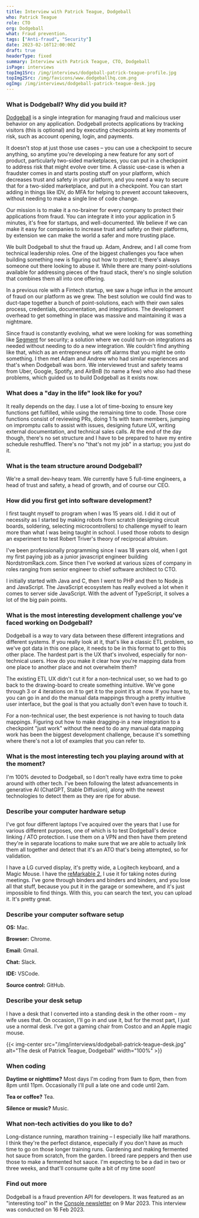 ```yaml
---
title: Interview with Patrick Teague, Dodgeball
who: Patrick Teague
role: CTO
org: Dodgeball
what: Fraud prevention.
tags: ["Anti-fraud", "Security"]
date: 2023-02-16T12:00:00Z
draft: true
headerType: fixed
summary: Interview with Patrick Teague, CTO, Dodgeball
isPage: interviews
topImg1Src: /img/interviews/dodgeball-patrick-teague-profile.jpg
topImg2Src: /img/favicons/www.dodgeballhq.com.png
ogImg: /img/interviews/dodgeball-patrick-teague-desk.jpg
---
```


### What is Dodgeball? Why did you build it?

[Dodgeball](https://www.dodgeballhq.com/) is a single integration for managing
fraud and malicious user behavior on any application. Dodgeball protects
applications by tracking visitors (this is optional) and by executing
checkpoints at key moments of risk, such as account opening, login, and
payments.

It doesn't stop at just those use cases – you can use a checkpoint to secure
anything, so anytime you're developing a new feature for any sort of product,
particularly two-sided marketplaces, you can put in a checkpoint to address risk
that might evolve over time. A classic use-case is when a fraudster comes in and
starts posting stuff on your platform, which decreases trust and safety in your
platform, and you need a way to secure that for a two-sided marketplace, and put
in a checkpoint. You can start adding in things like IDV, do MFA for helping to
prevent account takeovers, without needing to make a single line of code change.

Our mission is to make it a no-brainer for every company to protect their
applications from fraud. You can integrate it into your application in 5
minutes, it's free for startups, and well-documented. We believe if we can make
it easy for companies to increase trust and safety on their platforms, by
extension we can make the world a safer and more trusting place.

We built Dodgeball to shut the fraud up. Adam, Andrew, and I all come from
technical leadership roles. One of the biggest challenges you face when building
something new is figuring out how to protect it; there's always someone out
there looking to abuse it. While there are many point-solutions available for
addressing pieces of the fraud stack, there's no single solution that combines
them all into one offering.

In a previous role with a Fintech startup, we saw a huge influx in the amount of
fraud on our platform as we grew. The best solution we could find was to
duct-tape together a bunch of point-solutions, each with their own sales
process, credentials, documentation, and integrations. The development overhead
to get something in place was massive and maintaining it was a nightmare.

Since fraud is constantly evolving, what we were looking for was something like
[Segment](https://segment.com/product/developer-toolkit/) for security; a
solution where we could turn-on integrations as needed without needing to do a
new integration. We couldn't find anything like that, which as an entrepreneur
sets off alarms that you might be onto something. I then met Adam and Andrew who
had similar experiences and that's when Dodgeball was born. We interviewed trust
and safety teams from Uber, Google, Spotify, and AirBnB (to name a few) who also
had these problems, which guided us to build Dodgeball as it exists now.

### What does a "day in the life" look like for you?

It really depends on the day. I use a lot of time-boxing to ensure key functions
get fulfilled, while using the remaining time to code. Those core functions
consist of reviewing PRs, doing 1:1s with team members, jumping on impromptu
calls to assist with issues, designing future UX, writing external
documentation, and technical sales calls. At the end of the day though, there's
no set structure and I have to be prepared to have my entire schedule
reshuffled. There's no "that's not my job" in a startup; you just do it.

### What is the team structure around Dodgeball?

We're a small dev-heavy team. We currently have 5 full-time engineers, a head of
trust and safety, a head of growth, and of course our CEO.

### How did you first get into software development?

I first taught myself to program when I was 15 years old. I did it out of
necessity as I started by making robots from scratch (designing circuit boards,
soldering, selecting microcontrollers) to challenge myself to learn more than
what I was being taught in school. I used those robots to design an experiment
to test Robert Triver's theory of reciprocal altruism.

I've been professionally programming since I was 18 years old, when I got my
first paying job as a junior javascript engineer building NordstromRack.com.
Since then I've worked at various sizes of company in roles ranging from senior
engineer to chief software architect to CTO.

I initially started with Java and C, then I went to PHP and then to Node.js and
JavaScript. The JavaScript ecosystem has really evolved a lot when it comes to
server side JavaScript. With the advent of TypeScript, it solves a lot of the
big pain points.

### What is the most interesting development challenge you've faced working on Dodgeball?

Dodgeball is a way to vary data between these different integrations and
different systems. If you really look at it, that's like a classic ETL problem,
so we've got data in this one place, it needs to be in this format to get to
this other place. The hardest part is the UX that's involved, especially for
non-technical users. How do you make it clear how you're mapping data from one
place to another place and not overwhelm them?

The existing ETL UX didn't cut it for a non-technical user, so we had to go back
to the drawing-board to create something intuitive. We've gone through 3 or 4
iterations on it to get it to the point it’s at now. If you have to, you can go
in and do the manual data mappings through a pretty intuitive user interface,
but the goal is that you actually don't even have to touch it. 

For a non-technical user, the best experience is not having to touch data
mappings. Figuring out how to make dragging-in a new integration to a checkpoint
"just work" without the need to do any manual data mapping work has been the
biggest development challenge, because it's something where there's not a lot of
examples that you can refer to.

### What is the most interesting tech you playing around with at the moment?

I'm 100% devoted to Dodgeball, so I don't really have extra time to poke around
with other tech. I've been following the latest advancements in generative AI
(ChatGPT, Stable Diffusion), along with the newest technologies to detect them
as they are ripe for abuse.

### Describe your computer hardware setup

I've got four different laptops I've acquired over the years that I use for
various different purposes, one of which is to test Dodgeball's device linking /
ATO protection. I use them on a VPN and then have them pretend they're in
separate locations to make sure that we are able to actually link them all
together and detect that it's an ATO that's being attempted, so for validation.

I have a LG curved display, it's pretty wide, a Logitech keyboard, and a Magic
Mouse. I have the [reMarkable 2](https://remarkable.com/), I use it for taking
notes during meetings. I've gone through binders and binders and binders, and
you lose all that stuff, because you put it in the garage or somewhere, and it's
just impossible to find things. With this, you can search the text, you can
upload it. It's pretty great.

### Describe your computer software setup

**OS:** Mac.

**Browser:** Chrome.

**Email:** Gmail.

**Chat:** Slack.

**IDE:** VSCode.

**Source control:** GitHub.

### Describe your desk setup

I have a desk that I converted into a standing desk in the other room – my wife
uses that. On occasion, I'll go in and use it, but for the most part, I just use
a normal desk. I’ve got a gaming chair from Costco and an Apple magic mouse.

{{< img-center src="/img/interviews/dodgeball-patrick-teague-desk.jpg" alt="The desk of Patrick Teague, Dodgeball" width="100%" >}}

### When coding

**Daytime or nighttime?** Most days I'm coding from 9am to 6pm, then from 8pm
until 11pm. Occasionally I'll pull a late one and code until 2am.

**Tea or coffee?** Tea.

**Silence or music?** Music.

### What non-tech activities do you like to do?

Long-distance running, marathon training – I especially like half marathons. I
think they're the perfect distance, especially if you don't have as much time to
go on those longer training runs. Gardening and making fermented hot sauce from
scratch, from the garden. I breed rare peppers and then use those to make a
fermented hot sauce. I'm expecting to be a dad in two or three weeks, and
that'll consume quite a bit of my time soon!

### Find out more

Dodgeball is a fraud prevention API for developers. It was featured as an
"interesting tool" in the [Console newsletter](/) on 9 Mar 2023. This interview
was conducted on 16 Feb 2023.
